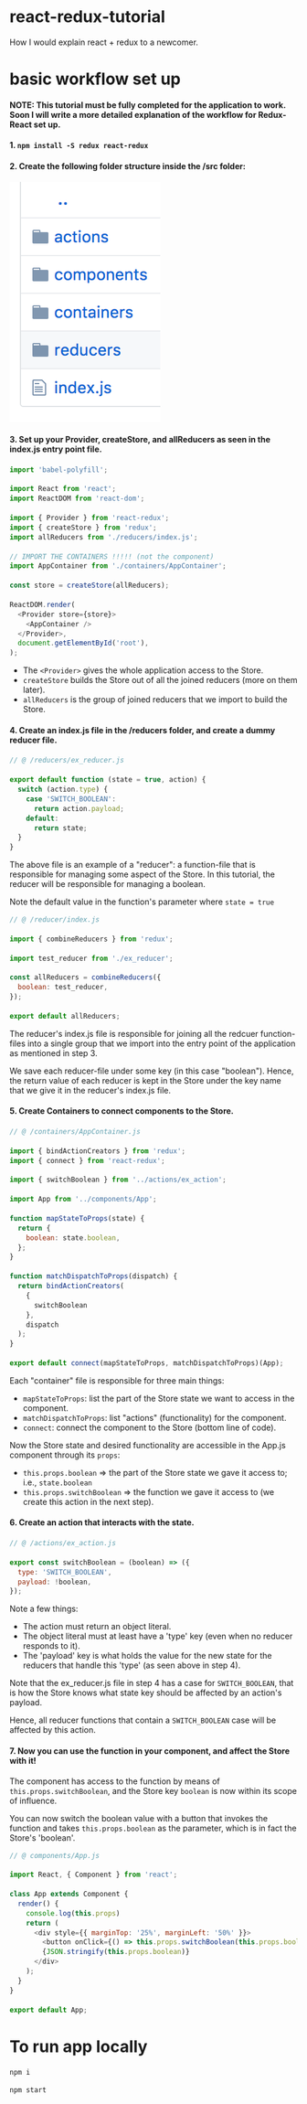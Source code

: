 # react-redux-tutorial

How I would explain react + redux to a newcomer. 


# basic workflow set up

#### NOTE: This tutorial must be fully completed for the application to work. Soon I will write a more detailed explanation of the workflow for Redux-React set up.

#### 1. `npm install -S redux react-redux` 

#### 2. Create the following folder structure inside the /src folder:

![alt text](images/folder-structure.png)

#### 3. Set up your Provider, createStore, and allReducers as seen in the index.js entry point file.

```javascript
import 'babel-polyfill';

import React from 'react';
import ReactDOM from 'react-dom';

import { Provider } from 'react-redux';
import { createStore } from 'redux';
import allReducers from './reducers/index.js';

// IMPORT THE CONTAINERS !!!!! (not the component)
import AppContainer from './containers/AppContainer';

const store = createStore(allReducers);

ReactDOM.render(
  <Provider store={store}>
    <AppContainer />
  </Provider>,
  document.getElementById('root'),
);
```

  * The `<Provider>` gives the whole application access to the Store.
  * `createStore` builds the Store out of all the joined reducers (more on them later).
  * `allReducers` is the group of joined reducers that we import to build the Store.


#### 4. Create an index.js file in the /reducers folder, and create a dummy reducer file.

```javascript
// @ /reducers/ex_reducer.js

export default function (state = true, action) {
  switch (action.type) {
    case 'SWITCH_BOOLEAN':
      return action.payload;
    default:
      return state;
  }
}
```

The above file is an example of a "reducer": a function-file that is responsible for managing some aspect of the Store. In this tutorial, the reducer will be responsible for managing a boolean. 

Note the default value in the function's parameter where `state = true`


```javascript
// @ /reducer/index.js

import { combineReducers } from 'redux';

import test_reducer from './ex_reducer';

const allReducers = combineReducers({
  boolean: test_reducer, 
});

export default allReducers;
```

The reducer's index.js file is responsible for joining all the redcuer function-files into a single group that we import into the entry point of the application as mentioned in step 3. 

We save each reducer-file under some key (in this case "boolean"). Hence, the return value of each reducer is kept in the Store under the key name that we give it in the reducer's index.js file. 

#### 5. Create Containers to connect components to the Store.

```javascript
// @ /containers/AppContainer.js

import { bindActionCreators } from 'redux';
import { connect } from 'react-redux';

import { switchBoolean } from '../actions/ex_action';

import App from '../components/App';

function mapStateToProps(state) {
  return {
    boolean: state.boolean,
  };
}

function matchDispatchToProps(dispatch) {
  return bindActionCreators(
    { 
      switchBoolean 
    }, 
    dispatch
  );
}

export default connect(mapStateToProps, matchDispatchToProps)(App);
```
Each "container" file is responsible for three main things:
  * `mapStateToProps`: list the part of the Store state we want to access in the component.
  * `matchDispatchToProps`: list "actions" (functionality) for the component.
  * `connect`: connect the component to the Store (bottom line of code).

Now the Store state and desired functionality are accessible in the App.js component through its `props`:
  * `this.props.boolean` => the part of the Store state we gave it access to; i.e., `state.boolean`
  * `this.props.switchBoolean` => the function we gave it access to (we create this action in the next step).

#### 6. Create an action that interacts with the state.

```javascript
// @ /actions/ex_action.js

export const switchBoolean = (boolean) => ({
  type: 'SWITCH_BOOLEAN',
  payload: !boolean,
});
```
Note a few things:
  * The action must return an object literal.
  * The object literal must at least have a 'type' key (even when no reducer responds to it).
  * The 'payload' key is what holds the value for the new state for the reducers that handle this 'type' (as seen above in step 4).

  Note that the ex_reducer.js file in step 4 has a case for `SWITCH_BOOLEAN`, that is how the Store knows what state key should be affected by an action's payload. 
  
  Hence, all reducer functions that contain a `SWITCH_BOOLEAN` case will be affected by this action. 

#### 7. Now you can use the function in your component, and affect the Store with it!

The component has access to the function by means of `this.props.switchBoolean`, and the Store key `boolean` is now within its scope of influence. 

You can now switch the boolean value with a button that invokes the function and takes `this.props.boolean` as the parameter, which is in fact the Store's 'boolean'.

```javascript
// @ components/App.js

import React, { Component } from 'react';

class App extends Component {
  render() {
    console.log(this.props)
    return (
      <div style={{ marginTop: '25%', marginLeft: '50%' }}>
        <button onClick={() => this.props.switchBoolean(this.props.boolean)}> ! </button>
        {JSON.stringify(this.props.boolean)}
      </div>
    );
  }
}

export default App;
```
# To run app locally

`npm i`

`npm start`




